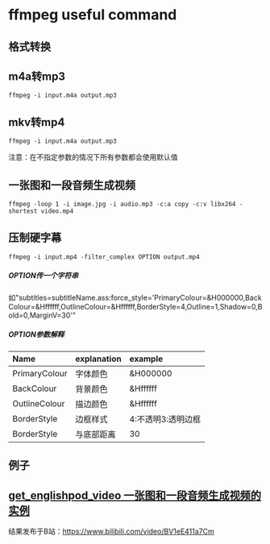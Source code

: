 # ffmpeg useful command


## 格式转换

m4a转mp3
------
`
ffmpeg -i input.m4a output.mp3
`

mkv转mp4
------
`
ffmpeg -i input.m4a output.mp3
`

注意：在不指定参数的情况下所有参数都会使用默认值


## 一张图和一段音频生成视频

`
ffmpeg -loop 1 -i image.jpg -i audio.mp3 -c:a copy -c:v libx264 -shortest video.mp4
`

## 压制硬字幕

`
ffmpeg -i input.mp4 -filter_complex OPTION output.mp4
`
##### OPTION传一个字符串

如"subtitles=subtitleName.ass:force_style='PrimaryColour=&H000000,BackColour=&Hffffff,OutlineColour=&Hffffff,BorderStyle=4,Outline=1,Shadow=0,Bold=0,MarginV=30'"

##### OPTION参数解释

|Name|explanation|example|
| :------------ |:------------|:------------|
| PrimaryColour|字体颜色|&H000000|
| BackColour|背景颜色|&Hffffff|
| OutlineColour|描边颜色|&Hffffff|
| BorderStyle|边框样式|4:不透明3:透明边框|
| BorderStyle|与底部距离|30|





## 例子

[get_englishpod_video 一张图和一段音频生成视频的实例](https://github.com/skygongque/ffmpeg-simple-command/blob/master/get_englishpod_video_intruduction)
----
结果发布于B站：https://www.bilibili.com/video/BV1eE411a7Cm



